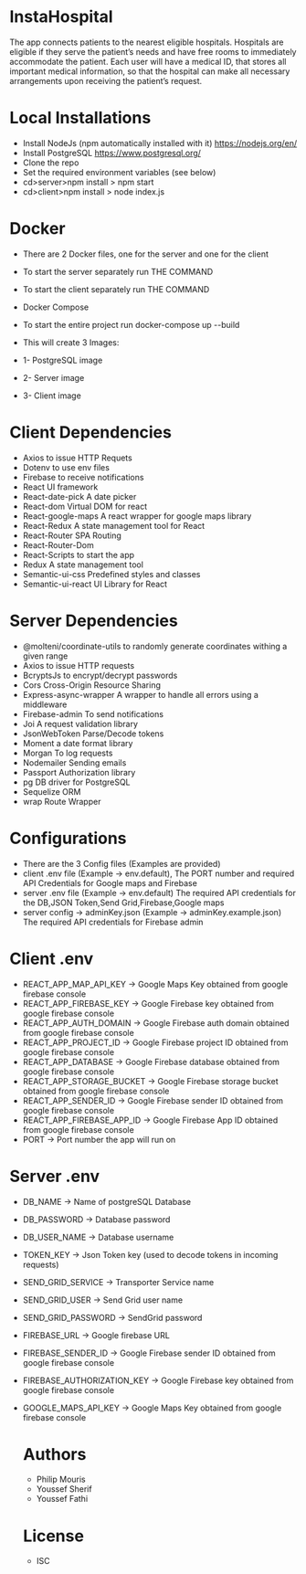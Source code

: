 # InstaHospital
The app connects patients to the nearest eligible hospitals.
Hospitals are eligible if they serve the patient’s needs and have free rooms to immediately accommodate the patient.
Each user will have a medical ID, that stores all important medical information, so that the hospital can make all necessary arrangements upon receiving the patient’s request.

# Local Installations
 * Install NodeJs (npm automatically installed with it) https://nodejs.org/en/
 * Install PostgreSQL https://www.postgresql.org/
 * Clone the repo
 * Set the required environment variables (see below)
 * cd>server>npm install > npm start
 * cd>client>npm install > node index.js
 # Docker
 * There are 2 Docker files, one for the server and one for the client
 * To start the server separately run THE COMMAND
 * To start the client separately run THE COMMAND
 
 * Docker Compose
 * To start the entire project run docker-compose up --build
 * This will create 3 Images:
 * 1- PostgreSQL image
 * 2- Server image
 * 3- Client image
 
# Client Dependencies
 * Axios to issue HTTP Requets
 * Dotenv to use env files
 * Firebase to receive notifications
 * React UI framework
 * React-date-pick A date picker
 * React-dom Virtual DOM for react
 * React-google-maps A react wrapper for google maps library
 * React-Redux A state management tool for React
 * React-Router SPA Routing
 * React-Router-Dom 
 * React-Scripts to start the app
 * Redux A state management tool
 * Semantic-ui-css Predefined styles and classes
 * Semantic-ui-react UI Library for React
 
 # Server Dependencies
  * @molteni/coordinate-utils to randomly generate coordinates withing a given range
  * Axios to issue HTTP requests
  * BcryptsJs to encrypt/decrypt passwords
  * Cors Cross-Origin Resource Sharing 
  * Express-async-wrapper A wrapper to handle all errors using a middleware
  * Firebase-admin To send notifications
  * Joi A request validation library
  * JsonWebToken Parse/Decode tokens
  * Moment a date format library
  * Morgan To log requests
  * Nodemailer Sending emails
  * Passport Authorization library
  * pg DB driver for PostgreSQL
  * Sequelize ORM
  * wrap Route Wrapper
  
  # Configurations
  * There are the 3 Config files (Examples are provided)
  * client .env file (Example -> env.default), The PORT number and required API Credentials for Google maps and Firebase
  * server .env file (Example -> env.default) The required API credentials for the DB,JSON Token,Send Grid,Firebase,Google maps
  * server config -> adminKey.json (Example -> adminKey.example.json) The required API credentials for Firebase admin
  
  # Client .env 
* REACT_APP_MAP_API_KEY -> Google Maps Key obtained from google firebase console
* REACT_APP_FIREBASE_KEY ->  Google Firebase key obtained from google firebase console
* REACT_APP_AUTH_DOMAIN -> Google Firebase auth domain  obtained from google firebase console
* REACT_APP_PROJECT_ID -> Google Firebase project ID obtained from google firebase console
* REACT_APP_DATABASE -> Google Firebase database obtained from google firebase console
* REACT_APP_STORAGE_BUCKET -> Google Firebase storage bucket obtained from google firebase console
* REACT_APP_SENDER_ID -> Google Firebase sender ID obtained from google firebase console
* REACT_APP_FIREBASE_APP_ID -> Google Firebase App ID  obtained from google firebase console
* PORT ->  Port number the app will run on

# Server .env
* DB_NAME -> Name of postgreSQL Database
* DB_PASSWORD -> Database password
* DB_USER_NAME -> Database username
* TOKEN_KEY -> Json Token key (used to decode tokens in incoming requests)
* SEND_GRID_SERVICE -> Transporter Service name
* SEND_GRID_USER -> Send Grid user name
* SEND_GRID_PASSWORD -> SendGrid password
* FIREBASE_URL -> Google firebase URL
* FIREBASE_SENDER_ID -> Google Firebase sender ID obtained from google firebase console
* FIREBASE_AUTHORIZATION_KEY -> Google Firebase key obtained from google firebase console
* GOOGLE_MAPS_API_KEY -> Google Maps Key obtained from google firebase console
  
  # Authors
  *  Philip Mouris
  * Youssef Sherif
  * Youssef Fathi
  
  # License
  * ISC
